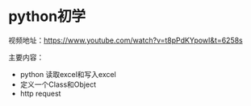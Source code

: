 # python初学
视频地址：https://www.youtube.com/watch?v=t8pPdKYpowI&t=6258s

主要内容：
- python 读取excel和写入excel
- 定义一个Class和Object
- http request
